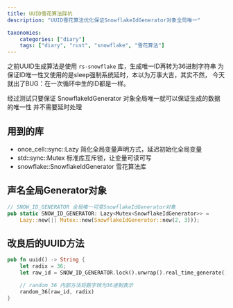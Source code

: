 ```yaml
---
title: UUID雪花算法踩坑
description: "UUID雪花算法优化保证SnowflakeIdGenerator对象全局唯一"

taxonomies:
    categories: ["diary"]
    tags: ["diary", "rust", "snowflake", "雪花算法"]
---
```


之前UUID生成算法是使用 `rs-snowflake` 库，生成唯一ID再转为36进制字符串
为保证ID唯一性又使用的是sleep强制系统延时，本以为万事大吉，其实不然，
今天就出了BUG：在一次循环中生的ID都是一样。

经过测试只要保证 SnowflakeIdGenerator 对象全局唯一就可以保证生成的数据的唯一性
并不需要延时处理

## 用到的库

* once_cell::sync::Lazy 简化全局变量声明方式，延迟初始化全局变量
* std::sync::Mutex 标准库互斥锁，让变量可读可写
* snowflake::SnowflakeIdGenerator 雪花算法库

## 声名全局Generator对象

```rust
// SNOW_ID_GENERATOR 全局唯一可变SnowflakeIdGenerator对象
pub static SNOW_ID_GENERATOR: Lazy<Mutex<SnowflakeIdGenerator>> =
    Lazy::new(|| Mutex::new(SnowflakeIdGenerator::new(2, 3)));
```

## 改良后的UUID方法

```rust
pub fn uuid() -> String {
    let radix = 36;
    let raw_id = SNOW_ID_GENERATOR.lock().unwrap().real_time_generate() as u128;

    // random_36 内部方法将数字转为36进制表示
    random_36(raw_id, radix)
}
```
